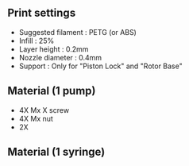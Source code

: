 ## Print settings
- Suggested filament : PETG (or ABS)
- Infill : 25%
- Layer height : 0.2mm
- Nozzle diameter : 0.4mm
- Support : Only for "Piston Lock" and "Rotor Base"

## Material (1 pump)
- 4X Mx X screw
- 4X Mx nut
- 2X 

## Material (1 syringe)
